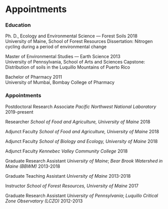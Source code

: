 Appointments
================

### Education

Ph. D., Ecology and Environmental Science — Forest Soils 2018  
University of Maine, School of Forest Resources Dissertation: Nitrogen
cycling during a period of environmental change

Master of Environmental Studies — Earth Science 2013  
University of Pennsylvania, School of Arts and Sciences Capstone:
Distribution of soils in the Luquillo Mountains of Puerto Rico

Bachelor of Pharmacy 2011  
University of Mumbai, Bombay College of Pharmacy

### Appointments

Postdoctoral Research Associate *Pacific Northwest National Laboratory*
2019-present

Researcher *School of Food and Agriculture, University of Maine* 2018

Adjunct Faculty *School of Food and Agriculture, University of Maine*
2018

Adjunct Faculty *School of Biology and Ecology, University of Maine*
2018

Adjunct Faculty *Kennebec Valley Community College* 2018

Graduate Research Assistant *University of Maine*; *Bear Brook Watershed
in Maine (BBWM)* 2013-2018

Graduate Teaching Assistant *University of Maine* 2013-2018

Instructor *School of Forest Resources, University of Maine* 2017

Graduate Research Assistant *University of Pennsylvania*; *Luquillo
Critical Zone Observatory (LCZO)* 2012-2013
